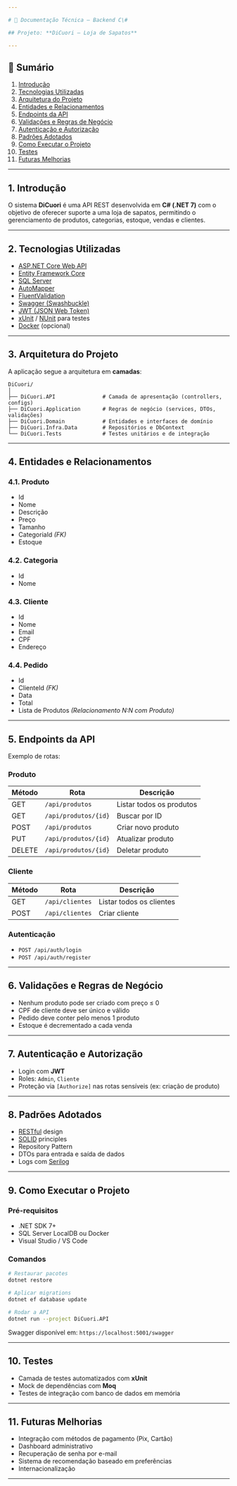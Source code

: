 ```yaml
---

# 📄 Documentação Técnica – Backend C\#

## Projeto: **DiCuori – Loja de Sapatos**

---
```


## 🧾 Sumário

1. [Introdução](w)
2. [Tecnologias Utilizadas](w)
3. [Arquitetura do Projeto]([w](https://github.com/CoffeesLia/DiCuoriCalcados/tree/main?tab=readme-ov-file#3-arquitetura-do-projeto))
4. [Entidades e Relacionamentos](w)
5. [Endpoints da API](w)
6. [Validações e Regras de Negócio](w)
7. [Autenticação e Autorização](w)
8. [Padrões Adotados](w)
9. [Como Executar o Projeto](w)
10. [Testes](w)
11. [Futuras Melhorias](w)

---

## 1. Introdução

O sistema **DiCuori** é uma API REST desenvolvida em **C# (.NET 7)** com o objetivo de oferecer suporte a uma loja de sapatos, permitindo o gerenciamento de produtos, categorias, estoque, vendas e clientes.

---

## 2. Tecnologias Utilizadas

* [ASP.NET Core Web API](w)
* [Entity Framework Core](w)
* [SQL Server](w)
* [AutoMapper](w)
* [FluentValidation](w)
* [Swagger (Swashbuckle)](w)
* [JWT (JSON Web Token)](w)
* [xUnit](w) / [NUnit](w) para testes
* [Docker](w) (opcional)

---

## 3. Arquitetura do Projeto

A aplicação segue a arquitetura em **camadas**:

```
DiCuori/
│
├── DiCuori.API               # Camada de apresentação (controllers, configs)
├── DiCuori.Application       # Regras de negócio (services, DTOs, validações)
├── DiCuori.Domain            # Entidades e interfaces de domínio
├── DiCuori.Infra.Data        # Repositórios e DbContext
└── DiCuori.Tests             # Testes unitários e de integração
```

---

## 4. Entidades e Relacionamentos

### 4.1. Produto

* Id
* Nome
* Descrição
* Preço
* Tamanho
* CategoriaId *(FK)*
* Estoque

### 4.2. Categoria

* Id
* Nome

### 4.3. Cliente

* Id
* Nome
* Email
* CPF
* Endereço

### 4.4. Pedido

* Id
* ClienteId *(FK)*
* Data
* Total
* Lista de Produtos *(Relacionamento N\:N com Produto)*

---

## 5. Endpoints da API

Exemplo de rotas:

### Produto

| Método | Rota                 | Descrição                |
| ------ | -------------------- | ------------------------ |
| GET    | `/api/produtos`      | Listar todos os produtos |
| GET    | `/api/produtos/{id}` | Buscar por ID            |
| POST   | `/api/produtos`      | Criar novo produto       |
| PUT    | `/api/produtos/{id}` | Atualizar produto        |
| DELETE | `/api/produtos/{id}` | Deletar produto          |

### Cliente

| Método | Rota            | Descrição                |
| ------ | --------------- | ------------------------ |
| GET    | `/api/clientes` | Listar todos os clientes |
| POST   | `/api/clientes` | Criar cliente            |

### Autenticação

* `POST /api/auth/login`
* `POST /api/auth/register`

---

## 6. Validações e Regras de Negócio

* Nenhum produto pode ser criado com preço ≤ 0
* CPF de cliente deve ser único e válido
* Pedido deve conter pelo menos 1 produto
* Estoque é decrementado a cada venda

---

## 7. Autenticação e Autorização

* Login com **JWT**
* Roles: `Admin`, `Cliente`
* Proteção via `[Authorize]` nas rotas sensíveis (ex: criação de produto)

---

## 8. Padrões Adotados

* [RESTful](w) design
* [SOLID](w) principles
* Repository Pattern
* DTOs para entrada e saída de dados
* Logs com [Serilog](w)

---

## 9. Como Executar o Projeto

### Pré-requisitos

* .NET SDK 7+
* SQL Server LocalDB ou Docker
* Visual Studio / VS Code

### Comandos

```bash
# Restaurar pacotes
dotnet restore

# Aplicar migrations
dotnet ef database update

# Rodar a API
dotnet run --project DiCuori.API
```

Swagger disponível em: `https://localhost:5001/swagger`

---

## 10. Testes

* Camada de testes automatizados com **xUnit**
* Mock de dependências com **Moq**
* Testes de integração com banco de dados em memória

---

## 11. Futuras Melhorias

* Integração com métodos de pagamento (Pix, Cartão)
* Dashboard administrativo
* Recuperação de senha por e-mail
* Sistema de recomendação baseado em preferências
* Internacionalização

---
